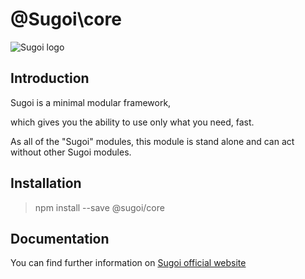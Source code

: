 # @Sugoi\core

![Sugoi logo](../assets/logo_inverse.png)


## Introduction
Sugoi is a minimal modular framework,

which gives you the ability to use only what you need, fast.

As all of the "Sugoi" modules, this module is stand alone and can act without other Sugoi modules.

## Installation

> npm install --save @sugoi/core

## Documentation

You can find further information on [Sugoi official website](http://www.sugoijs.com)